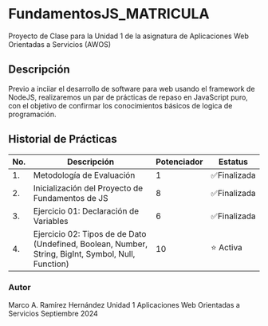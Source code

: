 # FundamentosJS_MATRICULA
Proyecto de Clase para la Unidad 1 de la asignatura de Aplicaciones Web Orientadas a Servicios (AWOS)


## Descripción

Previo a inciiar el desarrollo de software para web usando el framework de NodeJS, realizaremos un par de prácticas de repaso en JavaScript puro, con el objetivo de confirmar los conocimientos básicos de logica de programación.

## Historial de Prácticas

|No.|Descripción|Potenciador|Estatus|
|--|--|--|--|
|1.|Metodología de Evaluación|1| ✅Finalizada|
|2.|Inicialización del Proyecto de Fundamentos de JS|8| ✅Finalizada|
|3.|Ejercicio 01: Declaración de Variables|6| ✅Finalizada|
|4.|Ejercicio 02: Tipos de de Dato (Undefined, Boolean, Number, String, BigInt, Symbol, Null, Function)|10| ⭐ Activa|

### Autor
Marco A. Ramírez Hernández
Unidad 1
Aplicaciones Web Orientadas a Servicios 
Septiembre 2024
